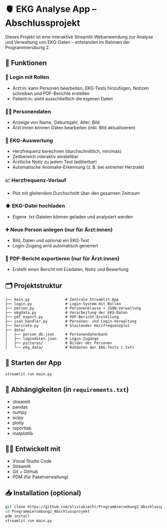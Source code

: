 
# 🫀 EKG Analyse App – Abschlussprojekt

Dieses Projekt ist eine interaktive Streamlit-Webanwendung zur Analyse und Verwaltung von EKG-Daten – entstanden im Rahmen der Programmierübung 2.

## 📌 Funktionen

### 🔐 Login mit Rollen
- Ärzt:in: kann Personen bearbeiten, EKG-Tests hinzufügen, Notizen schreiben und PDF-Berichte erstellen
- Patient:in: sieht ausschließlich die eigenen Daten

### 🧑‍⚕️ Personendaten
- Anzeige von Name, Geburtsjahr, Alter, Bild
- Ärzt:innen können Daten bearbeiten (inkl. Bild aktualisieren)

### 💓 EKG-Auswertung
- Herzfrequenz berechnen (durchschnittlich, min/max)
- Zeitbereich interaktiv einstellbar
- Ärztliche Notiz zu jedem Test (editierbar)
- Automatische Anomalie-Erkennung (z. B. bei extremer Herzrate)

### 📈 Herzfrequenz-Verlauf
- Plot mit gleitendem Durchschnitt über den gesamten Zeitraum

### ⬆️ EKG-Datei hochladen
- Eigene .txt-Dateien können geladen und analysiert werden

### ➕ Neue Person anlegen (nur für Ärzt:innen)
- Bild, Daten und optional ein EKG-Test
- Login-Zugang wird automatisch generiert

### 📄 PDF-Bericht exportieren (nur für Ärzt:innen)
- Erstellt einen Bericht mit Eckdaten, Notiz und Bewertung

## 🗂️ Projektstruktur

```
├── main.py                # Zentrale Streamlit-App
├── login.py               # Login-System mit Rollen
├── person.py              # Personenklasse + JSON-Verwaltung
├── ekgdata.py             # Verarbeitung der EKG-Daten
├── pdf_export.py          # PDF-Bericht-Erstellung
├── json_handler.py        # Personen- und Login-Verwaltung
├── herzrate.py            # Gleitender Herzfrequenzplot
├── data/
│   ├── person_db.json     # Personendatenbank
│   ├── logindaten.json    # Login-Zugänge
│   ├── pictures/          # Bilder der Personen
│   └── ekg_data/          # Rohdaten der EKG-Tests (.txt)
```

## 🚀 Starten der App

```bash
streamlit run main.py
```

## 🔧 Abhängigkeiten (in `requirements.txt`)

- streamlit
- pandas
- numpy
- scipy
- plotly
- reportlab
- matplotlib

## 👩‍💻 Entwickelt mit

- Visual Studio Code
- Streamlit
- Git + GitHub
- PDM (für Paketverwaltung)

## 📥 Installation (optional)

```bash
git clone https://github.com/oliviakiechl/Programmieruebung2_Abschlussprojekt.git
cd Programmieruebung2_Abschlussprojekt
pdm install
streamlit run main.py
```

